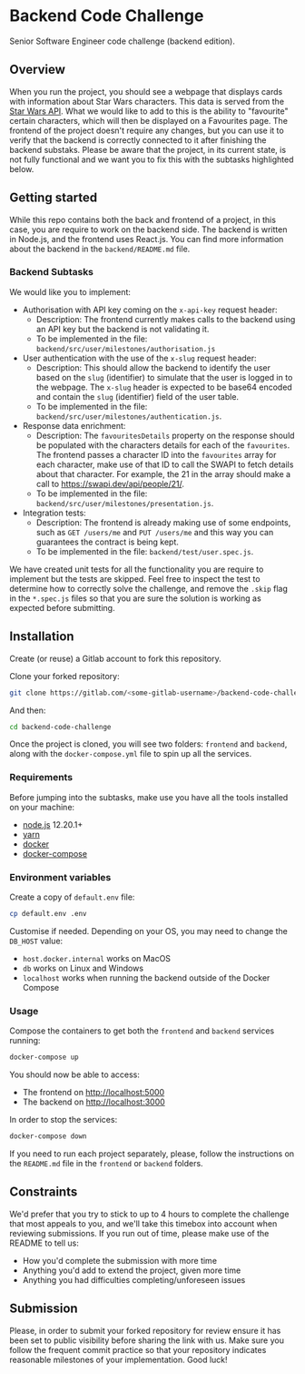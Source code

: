 # Backend Code Challenge

Senior Software Engineer code challenge (backend edition).

## Overview

When you run the project, you should see a webpage that displays cards with information about Star Wars characters. This data is served from the [Star Wars API](https://swapi.dev/). What we would like to add to this is the ability to "favourite" certain characters, which will then be displayed on a Favourites page. The frontend of the project doesn't require any changes, but you can use it to verify that the backend is correctly connected to it after finishing the backend substaks. Please be aware that the project, in its current state, is not fully functional and we want you to fix this with the subtasks highlighted below.

## Getting started

While this repo contains both the back and frontend of a project, in this case, you are require to work on the backend side. The backend is written in Node.js, and the frontend uses React.js. You can find more information about the backend in the `backend/README.md` file.

### Backend Subtasks

We would like you to implement:
- Authorisation with API key coming on the `x-api-key` request header:
  - Description: The frontend currently makes calls to the backend using an API key but the backend is not validating it.
  - To be implemented in the file: `backend/src/user/milestones/authorisation.js` 
- User authentication with the use of the `x-slug` request header:
  - Description: This should allow the backend to identify the user based on the `slug` (identifier) to simulate that the user is logged in to the webpage. The `x-slug` header is expected to be base64 encoded and contain the `slug` (identifier) field of the user table. 
  - To be implemented in the file: `backend/src/user/milestones/authentication.js`.
- Response data enrichment:
  - Description: The `favouritesDetails` property on the response should be populated with the characters details for each of the `favourites`. The frontend passes a character ID into the `favourites` array for each character, make use of that ID to call the SWAPI to fetch details about that character. For example, the 21 in the array should make a call to https://swapi.dev/api/people/21/.
  - To be implemented in the file: `backend/src/user/milestones/presentation.js`.
- Integration tests:
  - Description: The frontend is already making use of some endpoints, such as `GET /users/me` and `PUT /users/me` and this way you can guarantees the contract is being kept.
  - To be implemented in the file: `backend/test/user.spec.js`.

We have created unit tests for all the functionality you are require to implement but the tests are skipped. Feel free to inspect the test to determine how to correctly solve the challenge, and remove the `.skip` flag in the `*.spec.js` files so that you are sure the solution is working as expected before submitting.

## Installation

Create (or reuse) a Gitlab account to fork this repository.

Clone your forked repository:

```sh
git clone https://gitlab.com/<some-gitlab-username>/backend-code-challenge.git
```

And then:

```sh
cd backend-code-challenge
```

Once the project is cloned, you will see two folders: `frontend` and `backend`, along with the `docker-compose.yml` file to spin up all the services.

### Requirements

Before jumping into the subtasks, make use you have all the tools installed on your machine:

- [node.js][node] 12.20.1+
- [yarn][yarn]
- [docker][docker]
- [docker-compose][docker-compose]

[node]: https://nodejs.org/en/download/
[yarn]: https://classic.yarnpkg.com/en/docs/install
[docker]: https://docs.docker.com/install/
[docker-compose]: https://docs.docker.com/compose/install/

### Environment variables

Create a copy of `default.env` file:

```sh
cp default.env .env
```

Customise if needed. Depending on your OS, you may need to change the `DB_HOST` value:
- `host.docker.internal` works on MacOS
- `db` works on Linux and Windows
- `localhost` works when running the backend outside of the Docker Compose

### Usage

Compose the containers to get both the `frontend` and `backend` services running:

```sh
docker-compose up
```

You should now be able to access:
- The frontend on [http://localhost:5000](http://localhost:5000/)
- The backend on [http://localhost:3000](http://localhost:3000/)

In order to stop the services:

```sh
docker-compose down
```

If you need to run each project separately, please, follow the instructions on the `README.md` file in the `frontend` or `backend` folders.

## Constraints

We'd prefer that you try to stick to up to 4 hours to complete the challenge that most appeals to you, and we'll take this timebox into account when reviewing submissions. 
If you run out of time, please make use of the README to tell us:
- How you'd complete the submission with more time
- Anything you'd add to extend the project, given more time
- Anything you had difficulties completing/unforeseen issues

## Submission

Please, in order to submit your forked repository for review ensure it has been set to public visibility before sharing the link with us. Make sure you follow the frequent commit practice so that your repository indicates reasonable milestones of your implementation. Good luck!
